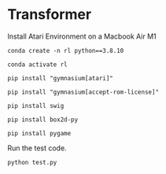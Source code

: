 # Transformer

Install Atari Environment on a Macbook Air M1

```conda create -n rl python==3.8.10```

```conda activate rl```

```pip install "gymnasium[atari]"```

```pip install "gymnasium[accept-rom-license]"```

```pip install swig```

```pip install box2d-py```

```pip install pygame```

Run the test code.

```python test.py```

